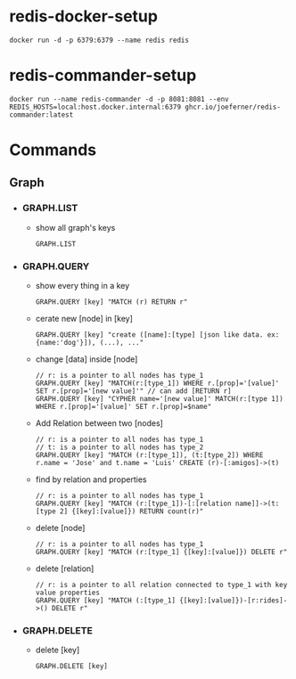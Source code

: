 # redis-docker-setup
```
docker run -d -p 6379:6379 --name redis redis
```

# redis-commander-setup
```
docker run --name redis-commander -d -p 8081:8081 --env REDIS_HOSTS=local:host.docker.internal:6379 ghcr.io/joeferner/redis-commander:latest
```

# Commands

## Graph

- ### GRAPH.LIST
  - show all graph's keys
    ```
    GRAPH.LIST
    ```
- ### GRAPH.QUERY
  - show every thing in a key
    ```
    GRAPH.QUERY [key] "MATCH (r) RETURN r"
    ```
  - cerate new [node] in [key]
    ```
    GRAPH.QUERY [key] "create ([name]:[type] [json like data. ex:{name:'dog'}]), (...), ..."
    ```
  - change [data] inside [node]
    ```
    // r: is a pointer to all nodes has type_1
    GRAPH.QUERY [key] "MATCH(r:[type_1]) WHERE r.[prop]='[value]' SET r.[prop]='[new value]'" // can add [RETURN r]
    GRAPH.QUERY [key] "CYPHER name='[new value]' MATCH(r:[type 1]) WHERE r.[prop]='[value]' SET r.[prop]=$name"
    ```
  - Add Relation between two [nodes]
    ```
    // r: is a pointer to all nodes has type_1
    // t: is a pointer to all nodes has type_2
    GRAPH.QUERY [key] "MATCH (r:[type_1]), (t:[type_2]) WHERE r.name = 'Jose' and t.name = 'Luis' CREATE (r)-[:amigos]->(t)
    ```
  - find by relation and properties
    ```
    // r: is a pointer to all nodes has type_1
    GRAPH.QUERY [key] "MATCH (r:[type_1])-[:[relation name]]->(t:[type 2] {[key]:[value]}) RETURN count(r)"
    ```
  - delete [node]
    ```
    // r: is a pointer to all nodes has type_1
    GRAPH.QUERY [key] "MATCH (r:[type_1] {[key]:[value]}) DELETE r"
    ```
  - delete [relation]
    ```
    // r: is a pointer to all relation connected to type_1 with key value properties
    GRAPH.QUERY [key] "MATCH (:[type_1] {[key]:[value]})-[r:rides]->() DELETE r"
    ```
- ### GRAPH.DELETE
  - delete [key]
    ```
    GRAPH.DELETE [key]
    ```
